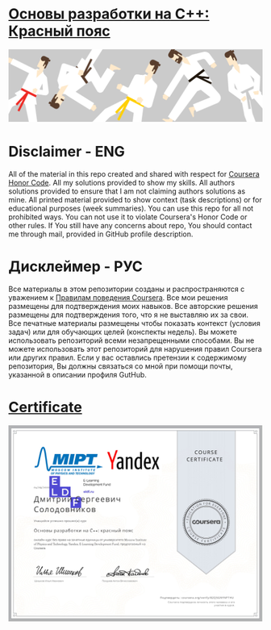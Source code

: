 # [Основы разработки на C++: Красный пояс](https://www.coursera.org/learn/c-plus-plus-red)
![image](./assets/001.jpg)

# Disclaimer - ENG
All of the material in this repo created and shared 
with respect for [Coursera Honor Code](https://learner.coursera.help/hc/en-us/articles/209818863-Coursera-Honor-Code).
All my solutions provided to show my skills. All authors
solutions provided to ensure that I am not claiming authors
solutions as mine. All printed material provided to show context 
(task descriptions) or for educational purposes (week summaries). 
You can use this repo for all not prohibited ways. 
You can not use it to violate Coursera's Honor Code or 
other rules. If You still have any concerns about repo, 
You should contact me through mail, provided 
in GitHub profile description.

# Дисклеймер - РУС
Все материалы в этом репозитории созданы и распространяются 
с уважением к [Правилам поведения Coursera](https://learner.coursera.help/hc/en-us/articles/209818863-Coursera-Honor-Code).
Все мои решения размещены для подтверждения моих навыков. 
Все авторские решения размещены для подтверждения того, 
что я не выставляю их за свои. Все печатные материалы 
размещены чтобы показать контекст (условия задач) или 
для обучающих целей (конспекты недель). 
Вы можете использовать репозиторий всеми незапрещенными 
способами. Вы не можете использовать этот репозиторий 
для нарушения правил Coursera или других правил. 
Если у вас оставлись претензии к содержимому репозитория, 
Вы должны связаться со мной при помощи почты,
указанной в описании профиля GutHub.

# [Certificate](./certificate.pdf)
![image](./assets/257.jpg)
